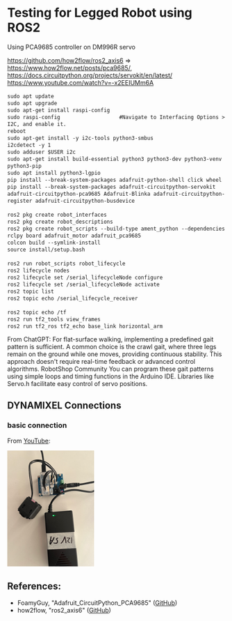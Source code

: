 # Testing for Legged Robot using ROS2

Using PCA9685 controller on DM996R servo

https://github.com/how2flow/ros2_axis6 => https://www.how2flow.net/posts/pca9685/, https://docs.circuitpython.org/projects/servokit/en/latest/
https://www.youtube.com/watch?v=-x2EEIUMm6A

    sudo apt update
    sudo apt upgrade
    sudo apt-get install raspi-config
    sudo raspi-config 	                #Navigate to Interfacing Options > I2C, and enable it.
    reboot
    sudo apt-get install -y i2c-tools python3-smbus
    i2cdetect -y 1
    sudo adduser $USER i2c
    sudo apt-get install build-essential python3 python3-dev python3-venv python3-pip
    sudo apt install python3-lgpio
    pip install --break-system-packages adafruit-python-shell click wheel 
    pip install --break-system-packages adafruit-circuitpython-servokit adafruit-circuitpython-pca9685 Adafruit-Blinka adafruit-circuitpython-register adafruit-circuitpython-busdevice

    ros2 pkg create robot_interfaces
    ros2 pkg create robot_descriptions
    ros2 pkg create robot_scripts --build-type ament_python --dependencies rclpy board adafruit_motor adafruit_pca9685
    colcon build --symlink-install
    source install/setup.bash

    ros2 run robot_scripts robot_lifecycle 
    ros2 lifecycle nodes
    ros2 lifecycle set /serial_lifecycleNode configure
    ros2 lifecycle set /serial_lifecycleNode activate
    ros2 topic list
    ros2 topic echo /serial_lifecycle_receiver

    ros2 topic echo /tf
    ros2 run tf2_tools view_frames
    ros2 run tf2_ros tf2_echo base_link horizontal_arm

From ChatGPT: For flat-surface walking, implementing a predefined gait pattern is sufficient. A common choice is the crawl gait, where three legs remain on the ground while one moves, providing continuous stability. This approach doesn't require real-time feedback or advanced control algorithms. RobotShop Community
You can program these gait patterns using simple loops and timing functions in the Arduino IDE. Libraries like Servo.h facilitate easy control of servo positions.

## DYNAMIXEL Connections

### basic connection

From <a href="https://www.youtube.com/watch?v=FIj_NULYOKQ">YouTube</a>:

<img src="https://github.com/SphericalCowww/ROS_leggedRobot_testBed/blob/main/basicConnection_DYNAMIXEL.png" width="200">


## References:
- FoamyGuy, "Adafruit_CircuitPython_PCA9685" (<a href="https://github.com/adafruit/Adafruit_CircuitPython_PCA9685">GitHub</a>)
- how2flow, "ros2_axis6" (<a href="https://github.com/how2flow/ros2_axis6">GitHub</a>)
